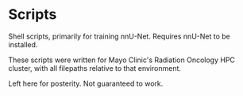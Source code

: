 # Scripts

Shell scripts, primarily for training nnU-Net. Requires nnU-Net to be installed.

These scripts were written for Mayo Clinic's Radiation Oncology HPC cluster, with all filepaths relative to that environment.

Left here for posterity. Not guaranteed to work.
